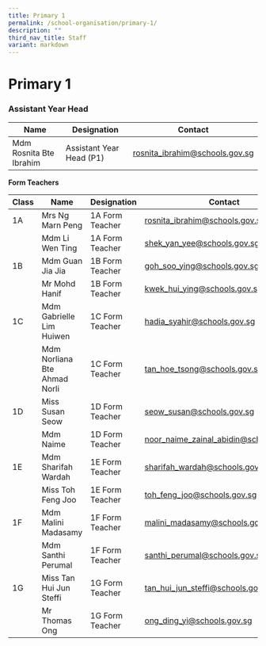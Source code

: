 ```yaml
---
title: Primary 1
permalink: /school-organisation/primary-1/
description: ""
third_nav_title: Staff
variant: markdown
---
```

# **Primary 1**

### Assistant Year Head



| Name | Designation | Contact |
| -------- | -------- | -------- 
| Mdm Rosnita Bte Ibrahim     |  Assistant Year Head (P1)  | [rosnita_ibrahim@schools.gov.sg](rosnita_ibrahim@schools.gov.sg)    |

**Form Teachers**


| Class | Name | Designation | Contact | 
| -------- | -------- | -------- |-------- |
| 1A | Mrs Ng Marn Peng     |  1A Form Teacher	    |  [rosnita_ibrahim@schools.gov.sg](rosnita_ibrahim@schools.gov.sg) |
| | Mdm Li Wen Ting |	1A Form Teacher	| [shek_yan_yee@schools.gov.sg](shek_yan_yee@schools.gov.sg) |
|1B	| Mdm Guan Jia Jia	| 1B Form Teacher	|[goh_soo_ying@schools.gov.sg](goh_soo_ying@schools.gov.sg) |
| |Mr Mohd Hanif	|1B Form Teacher|	[kwek_hui_ying@schools.gov.sg](kwek_hui_ying@schools.gov.sg)|
|1C	|Mdm Gabrielle Lim Huiwen  |	1C Form Teacher	| [hadia_syahir@schools.gov.sg](hadia_syahir@schools.gov.sg) |
| | Mdm Norliana Bte Ahmad Norli|	1C Form Teacher	| [tan_hoe_tsong@schools.gov.sg](tan_hoe_tsong@schools.gov.sg) |
| 1D |	Miss Susan Seow |	1D Form Teacher	| [seow_susan@schools.gov.sg](seow_susan@schools.gov.sg) |
| | Mdm Naime	| 1D Form Teacher	| [noor_naime_zainal_abidin@schools.gov.sg](noor_naime_zainal_abidin@schools.gov.sg) |
| 1E	| Mdm Sharifah Wardah |	1E Form Teacher	| [sharifah_wardah@schools.gov.sg](sharifah_wardah@schools.gov.sg) |
| | Miss Toh Feng Joo	| 1E Form Teacher	| [toh_feng_joo@schools.gov.sg](toh_feng_joo@schools.gov.sg) |
| 1F |	Mdm Malini Madasamy |	1F Form Teacher	| [malini_madasamy@schools.gov.sg](malini_madasamy@schools.gov.sg) |
||Mdm Santhi Perumal |	1F Form Teacher	|[santhi_perumal@schools.gov.sg](santhi_perumal@schools.gov.sg)|
|1G	| Miss Tan Hui Jun Steffi |	1G Form Teacher	| [tan_hui_jun_steffi@schools.gov.sg](tan_hui_jun_steffi@schools.gov.sg) |
| | Mr Thomas Ong	| 1G Form Teacher	|[ong_ding_yi@schools.gov.sg](ong_ding_yi@schools.gov.sg) |